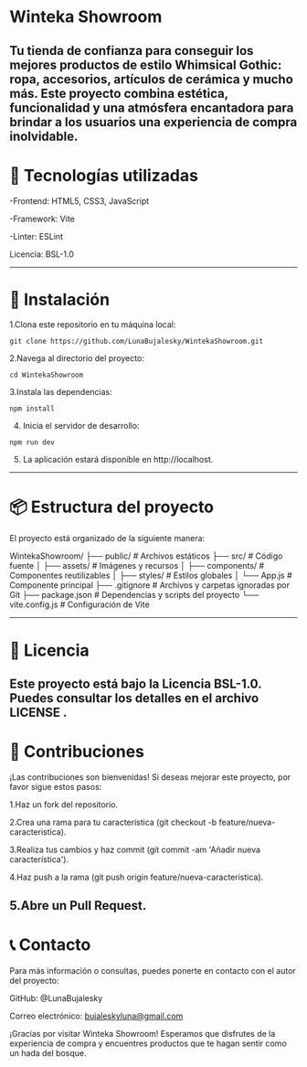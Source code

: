 # **Winteka Showroom**

Tu tienda de confianza para conseguir los mejores productos de estilo **Whimsical Gothic**: ropa, accesorios, artículos de cerámica y mucho más.
Este proyecto combina estética, funcionalidad y una atmósfera encantadora para brindar a los usuarios una experiencia de compra inolvidable.
---

# **🧪 Tecnologías utilizadas**

-Frontend: HTML5, CSS3, JavaScript

-Framework: Vite

-Linter: ESLint

Licencia: BSL-1.0

---
# **🚀 Instalación**

1.Clona este repositorio en tu máquina local:

```git clone https://github.com/LunaBujalesky/WintekaShowroom.git```


2.Navega al directorio del proyecto:

```cd WintekaShowroom```


3.Instala las dependencias:

```npm install```


4. Inicia el servidor de desarrollo:

```npm run dev```


5. La aplicación estará disponible en http://localhost.
---

# 📦 Estructura del proyecto

El proyecto está organizado de la siguiente manera:

WintekaShowroom/
├── public/          # Archivos estáticos
├── src/             # Código fuente
│   ├── assets/      # Imágenes y recursos
│   ├── components/  # Componentes reutilizables
│   ├── styles/      # Estilos globales
│   └── App.js       # Componente principal
├── .gitignore       # Archivos y carpetas ignoradas por Git
├── package.json     # Dependencias y scripts del proyecto
└── vite.config.js   # Configuración de Vite

---

# 📄 Licencia

Este proyecto está bajo la Licencia BSL-1.0. Puedes consultar los detalles en el archivo LICENSE
.
---
# 🤝 Contribuciones

¡Las contribuciones son bienvenidas! Si deseas mejorar este proyecto, por favor sigue estos pasos:

1.Haz un fork del repositorio.

2.Crea una rama para tu característica (git checkout -b feature/nueva-caracteristica).

3.Realiza tus cambios y haz commit (git commit -am 'Añadir nueva característica').

4.Haz push a la rama (git push origin feature/nueva-caracteristica).

5.Abre un Pull Request.
---
# 📞 Contacto

Para más información o consultas, puedes ponerte en contacto con el autor del proyecto:

GitHub: @LunaBujalesky

Correo electrónico: bujaleskyluna@gmail.com

¡Gracias por visitar Winteka Showroom! Esperamos que disfrutes de la experiencia de compra y encuentres productos que te hagan sentir como un hada del bosque.
